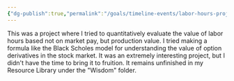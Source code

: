 ```yaml
---
{"dg-publish":true,"permalink":"/goals/timeline-events/labor-hours-project/","tags":["timeline","personal","laborhours"],"created":"","updated":""}
---
```



This was a project where I tried to quantitatively evaluate the value of labor hours based not on market pay, but production value. I tried making a formula like the Black Scholes model for understanding the value of option derivatives in the stock market. It was an extremely interesting project, but I didn't have the time to bring it to fruition. It remains unfinished in my Resource Library under the "Wisdom" folder.
